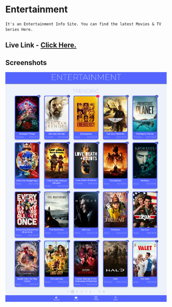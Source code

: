 # **Entertainment**

`It's an Entertainment Info Site. You can find the latest Movies & TV Series Here.`

## **Live Link** - [Click Here.](https://entertainment-blue.vercel.app/)

## **Screenshots**

![Home](https://github.com/ihossen016/Entertainment/blob/main/public/screenshots/s1.png)
